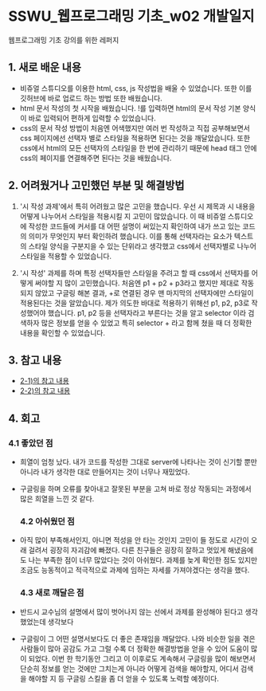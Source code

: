 # SSWU_웹프로그래밍 기초_w02 개발일지
웹프로그래밍 기초 강의를 위한 레퍼지

## 1. 새로 배운 내용
- 비쥬얼 스튜디오를 이용한 html, css, js 작성법을 배울 수 있었습니다. 또한 이를 깃허브에 바로 업로드 하는 방법 또한 배웠습니다. 
- html 문서 작성의 첫 시작을 배웠습니다. !를 입력하면 html의 문서 작성 기본 양식이 바로 입력되어 편하게 입력할 수 있었습니다. 
- css의 문서 작성 방법이 처음엔 어색했지만 여러 번 작성하고 직접 공부해보면서 css 페이지에선 선택자 별로 스타일을 적용하면 된다는 것을 깨달았습니다. 또한 css에서 html의 모든 선택자의 스타일을 한 번에 관리하기 때문에 head 태그 안에 css의 페이지를 연결해주면 된다는 것을 배웠습니다.  

## 2. 어려웠거나 고민했던 부분 및 해결방법

1) '시 작성 과제'에서 특히 어려웠고 많은 고민을 했습니다. 우선 시 제목과 시 내용을 어떻게 나누어서 스타일을 적용시킬 지 고민이 많았습니다. 
이 때 비쥬얼 스튜디오에 작성한 코드들에 커서를 대 어떤 설명이 써있는지 확인하여 내가 쓰고 있는 코드의 의미가 무엇인지 부터 확인하려 했습니다. 이를 통해 선택자라는 요소가 텍스트의 스타일 양식을 구분지을 수 있는 단위라고 생각했고 css에서 선택자별로 나누어 스타일을 적용할 수 있었습니다. 

2) '시 작성' 과제를 하며 특정 선택자들만 스타일을 주려고 할 때 css에서 선택자를 어떻게 써야할 지 많이 고민했습니다. 처음엔 p1 + p2 + p3라고 했지만 제대로 작동되지 않았고 구글링 해본 결과, +로 연결된 경우 맨 마지막의 선택자에만 스타일이 적용된다는 것을 알았습니다. 제가 의도한 바대로 적용하기 위해선 p1, p2, p3로 작성했어야 했습니다. p1, p2 등을 선택자라고 부른다는 것을 알고 selector 이라 검색하자 많은 정보를 얻을 수 있었고 특히 selector + 라고 함께 쳤을 때 더 정확한 내용을 확인할 수 있었습니다. 

## 3. 참고 내용
- [2-1)의 참고 내용](https://developer.mozilla.org/en-US/docs/Learn/Getting_started_with_the_web/CSS_basics)
- [2-2)의 참고 내용](http://kbs0327.github.io/blog/technology/css-selector-specificity/) 

## 4. 회고
 
  ### 4.1 좋았던 점
- 희열이 엄청 났다. 내가 코드를 작성한 그대로 server에 나타나는 것이 신기할 뿐만 아니라 내가 생각한 대로 만들어지는 것이 너무나 재밌었다. 
- 구글링을 하며 오류를 찾아내고 잘못된 부분을 고쳐 바로 정상 작동되는 과정에서 많은 희열을 느낀 것 같다. 
  
  ### 4.2 아쉬웠던 점 
- 아직 많이 부족해서인지, 아니면 적성을 안 타는 것인지 고민이 들 정도로 시간이 오래 걸려서 굉장히 자괴감에 빠졌다. 다른 친구들은 굉장히 잘하고 멋있게 해냈음에도 나는 부족한 점이 너무 많았다는 것이 아쉬웠다. 과제를 늦게 확인한 점도 있지만 조금도 능동적이고 적극적으로 과제에 임하는 자세를 가져야겠다는 생각을 했다.
  
  ### 4.3 새로 깨달은 점
- 반드시 교수님의 설명에서 많이 벗어나지 않는 선에서 과제를 완성해야 된다고 생각했었는데 생각보다 
- 구글링이 그 어떤 설명서보다도 더 좋은 존재임을 깨달았다. 나와 비슷한 일을 겪은 사람들이 많아 공감도 가고 그럴 수록 더 정확한 해결방법을 얻을 수 있어 도움이 많이 되었다. 이번 한 학기동안 그리고 이 이후로도 계속해서 구글링을 많이 해보면서 단순히 정보를 얻는 것에만 그치는게 아니라 어떻게 검색을 해야할지, 어디서 검색을 해야할 지 등 구글링 스킬을 좀 더 얻을 수 있도록 노력할 예정이다. 
